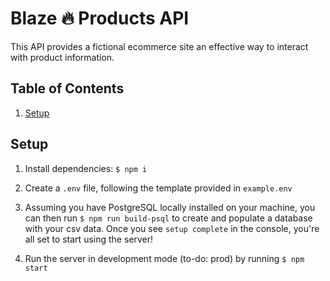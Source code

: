 # Blaze 🔥 Products API

This API provides a fictional ecommerce site an effective way to interact with product information.

## Table of Contents

1. [Setup](#setup)

## Setup

1. Install dependencies: `$ npm i`

2. Create a `.env` file, following the template provided in `example.env`

3. Assuming you have PostgreSQL locally installed on your machine, you can then run `$ npm run build-psql` to create and populate a database with your csv data. Once you see `setup complete` in the console, you're all set to start using the server!

4. Run the server in development mode (to-do: prod) by running `$ npm start`
